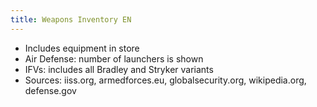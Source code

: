 ```yaml
---
title: Weapons Inventory EN
---
```

- Includes equipment in store
- Air Defense: number of launchers is shown
- IFVs: includes all Bradley and Stryker variants
- Sources: iiss.org, armedforces.eu, globalsecurity.org, wikipedia.org, defense.gov